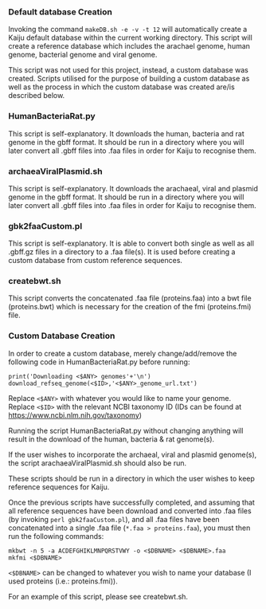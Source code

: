 ### Default database Creation
Invoking the command `makeDB.sh -e -v -t 12` will automatically create a Kaiju default database within the current working directory.
This script will create a reference database which includes the arachael genome, human genome, bacterial genome and viral genome.

This script was not used for this project, instead, a custom database was created. Scripts utilised for the purpose of building a custom database as well as the process in which the custom database was created are/is described below.

### HumanBacteriaRat.py
This script is self-explanatory. It downloads the human, bacteria and rat genome in the gbff format. It should be run in a directory where you will later convert all .gbff files into .faa files in order for Kaiju to recognise them. 

### archaeaViralPlasmid.sh
This script is self-explanatory. It downloads the arachaeal, viral and plasmid genome in the gbff format. It should be run in a directory where you will later convert all .gbff files into .faa files in order for Kaiju to recognise them.

### gbk2faaCustom.pl  
This script is self-explanatory. It is able to convert both single as well as all .gbff.gz files in a directory to a .faa file(s). It is used before creating a custom database from custom reference sequences.

### createbwt.sh  
This script converts the concatenated .faa file (proteins.faa) into a bwt file (proteins.bwt) which is necessary for the creation of the fmi (proteins.fmi) file.

### Custom Database Creation
In order to create a custom database, merely change/add/remove the following code in HumanBacteriaRat.py before running:

```
print('Downloading <$ANY> genomes'+'\n')  
download_refseq_genome(<$ID>,'<$ANY>_genome_url.txt')
```

Replace `<$ANY>` with whatever you would like to name your genome.
Replace `<$ID>` with the relevant NCBI taxonomy ID (IDs can be found at https://www.ncbi.nlm.nih.gov/taxonomy)

Running the script HumanBacteriaRat.py without changing anything will result in the download of the human, bacteria & rat genome(s).

If the user wishes to incorporate the archaeal, viral and plasmid genome(s), the script arachaeaViralPlasmid.sh should also be run.

These scripts should be run in a directory in which the user wishes to keep reference sequences for Kaiju.

Once the previous scripts have successfully completed, and assuming that all reference sequences have been download and converted into .faa files (by invoking `perl gbk2faaCustom.pl`), and all .faa files have been concatenated into a single .faa file (`*.faa > proteins.faa`), you must then run the following commands:

```
mkbwt -n 5 -a ACDEFGHIKLMNPQRSTVWY -o <$DBNAME> <$DBNAME>.faa  
mkfmi <$DBNAME>
```  

`<$DBNAME>` can be changed to whatever you wish to name your database (I used proteins (i.e.: proteins.fmi)).

For an example of this script, please see createbwt.sh.  

